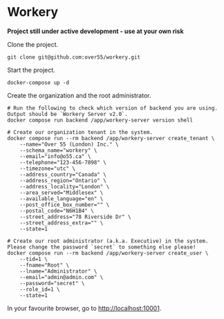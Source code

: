 # Workery
**Project still under active development - use at your own risk**

Clone the project.

```shell
git clone git@github.com:over55/workery.git
```

Start the project.

```shell
docker-compose up -d
```

Create the organization and the root administrator.

```shell
# Run the following to check which version of backend you are using. Output should be `Workery Server v2.0`.
docker compose run backend /app/workery-server version shell

# Create our organization tenant in the system.
docker compose run --rm backend /app/workery-server create_tenant \
    --name="Over 55 (London) Inc." \
    --schema_name="workery" \
    --email="info@o55.ca" \
    --telephone="123-456-7898" \
    --timezone="utc" \
    --address_country="Canada" \
    --address_region="Ontario" \
    --address_locality="London" \
    --area_served="Middlesex" \
    --available_language="en" \
    --post_office_box_number="" \
    --postal_code="N6H1B4" \
    --street_address="78 Riverside Dr" \
    --street_address_extra="" \
    --state=1

# Create our root administrator (a.k.a. Executive) in the system. Please change the password `secret` to something else please!
docker compose run --rm backend /app/workery-server create_user \
    --tid=1 \
    --fname="Root" \
    --lname="Administrator" \
    --email="admin@admin.com" \
    --password="secret" \
    --role_id=1 \
    --state=1
```

In your favourite browser, go to [http://localhost:10001](http://localhost:10001).
